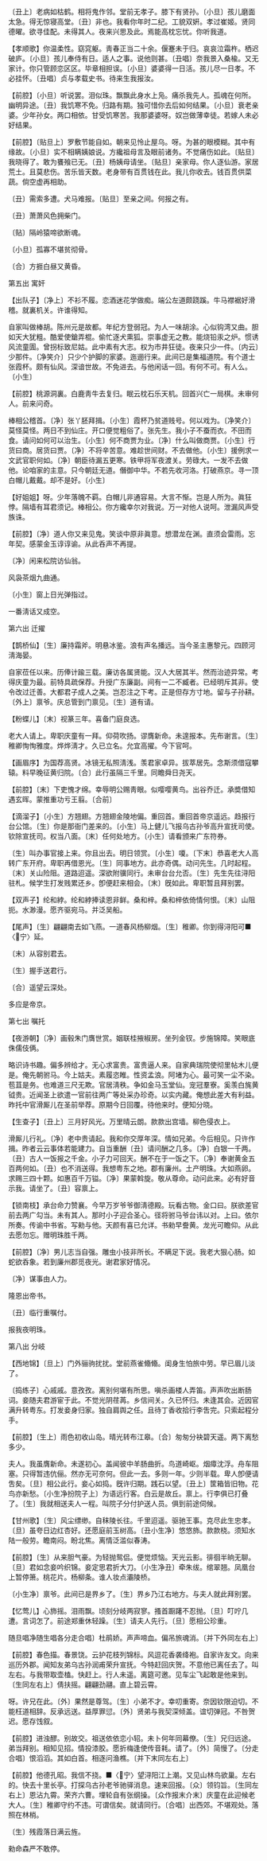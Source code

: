 <!-- { "loadSidebar": true } -->
〔丑上〕老病如枯鹤。相将鬼作邻。堂前无孝子。膝下有贤孙。〔小旦〕孩儿磨面太急。得无惊寝高堂。〔丑〕非也。我看你年时二纪。工貌双姸。孝过崔姬。贤同德曜。欲寻佳配。未得其人。夜来兴思及此。焉能高枕忘忧。你听我道。 

【孝顺歌】你温柔性。窈窕躯。靑春正当二十余。偃蹇未于归。哀哀泣霜杵。栖迟破庐。〔小旦〕孩儿奉侍有日。适人之事。说他则甚。〔丑唱〕奈我景入桑楡。又无家计。你只管顾恋区区。毕章相担误。〔小旦〕婆婆得一日活。孩儿尽一日孝。不必挂怀。〔丑唱〕贞与孝载史书。待来生我报汝。

【前腔】〔小旦〕听说罢。泪似珠。飘飘此身水上凫。痛杀我先人。孤魂在何所。幽明异途。〔丑〕我饥寒不免。归路有期。独可惜你去后如何结果。〔小旦〕衰老亲婆。少年孙女。两口相依。甘受饥寒苦。我那婆婆呀。奴岂做薄幸徒。若嫁人未必好结果。

【前腔】〔贴旦上〕罗敷节能自如。朝来见怜止屋乌。呀。为甚的眼模糊。其中有缘故。〔小旦〕实不相瞒姨娘说。方纔祖母言及眼前诸务。不觉痛伤如此。〔贴旦〕我晓得了。敢为饔飱已无。〔丑〕杨姨母请坐。〔贴旦〕亲家母。你人逐仙游。家居荒土。且莫悲伤。苦乐皆天数。老身带有百贯钱在此。我儿你收去。钱百贯供菜蔬。倘空虚再相助。

〔丑〕需索多遭。犬马难报。〔贴旦〕至亲之间。何报之有。 

〔丑〕萧萧风色拥柴门。

〔贴〕隔岭猿啼欲断魂。

〔小旦〕孤寡不堪贫彻骨。

〔合〕方捱白昼又黄昏。 

第五出
寓奸

【出队子】〔净上〕不衫不履。恋酒迷花学做痴。端公左道颇跷蹊。牛马襟裾好滑稽。就裏机关。许谁得知。

自家叫做棒胡。陈州元是故都。年纪方登弱冠。为人一味胡涂。心似钩湾又曲。胆如天大犹粗。酷爱使鎗弄棍。偷忙逐犬熏狐。崇事虚无之教。能烧铅汞之炉。惯诱风流童圊。曾拐标致尼姑。此中素有大志。权为市井狂徒。夜来只少一件。〔内云〕少那件。〔净笑介〕只少个护脚的家婆。迤逦行来。此间已是集福道院。有个道士张霞杯。颇有仙风。深谙世故。不免进去。与他闲话一回。有何不可。有人么。〔小生〕 

【前腔】桃源洞裏。白鹿靑牛去复归。眠云枕石乐天机。回首兴亡一局棋。未审何人。前来问奇。

棒相公稽首。〔净〕张丫胚拜揖。〔小生〕霞杯乃贫道贱号。何以戏为。〔净笑介〕莫怪莫怪。两日不到仙庄。开口便觉粗俗了。张先生。我小子不蚕而衣。不田而食。请问如何可以治生。〔小生〕何不商贾为业。〔净〕什么叫做商贾。〔小生〕行货曰商。居货曰贾。〔净〕不将辛苦意。难趁世间财。不去做他。〔小生〕援例求一文武官职何如。〔净〕朝臣待漏五更寒。铁甲将军夜渡关。劳碌大。一发不去做他。论咱家的主意。只今朝廷无道。僭御中华。不若先收河洛。打破燕京。寻一顶白帽儿戴戴。却不是好。〔小生〕 

【好姐姐】呀。少年落魄不羁。白帽儿非通容易。大言不惭。岂是人所为。眞狂悖。隔墙有耳君须记。棒相公。你方纔幸尔对我说。万一对他人说呵。泄漏风声受族诛。

【前腔】〔净〕道人你又来见鬼。笑谈中原非眞意。想潜龙在渊。直须会雷雨。忘年契。感蒙金玉谆谆谕。从此呑声不再提。

〔净〕闲来松院访仙翁。

风袅茶烟九曲通。

〔小生〕窗上日光弹指过。

一番淸话又成空。 

第六出
迁擢

【鹊桥仙】〔生〕廉持霜斧。明悬冰鉴。浪有声名播远。当今圣主惠黎元。四顾河淸海晏。

自家莅任以来。历俸计踰三载。廉访各属贤能。汉人大居其半。然而治迹异常。考得庆童为最。前特具疏保荐。升授广东廉副。间有一二不臧者。已经明斥其非。使令改过迁善。大都君子成人之美。岂忍注之下考。正是但存方寸地。留与子孙耕。〔外上〕禀爷。庆总管到门禀见。〔生〕道有请。 

【粉蝶儿】〔末〕视篆三年。喜备门庭良选。

老大人请上。卑职庆童有一拜。仰荷吹扬。谬膺新命。未遑报本。先布谢言。〔生〕稚卿恂恂雅度。烨烨淸才。久已立名。允宜高擢。今下官呵。 

【画眉序】为国荐高贤。冰镜无私照淸浅。羡君家卓异。拔萃居先。念斯须借寇攀辕。料早晚征黄归院。〔合〕此行虽隔三千里。同瞻舜日尧天。

【前腔】〔末〕下吏愧才绵。幸辱明公赐靑眼。似嘤嘤黄鸟。出谷乔迁。承奬借知遇玄晖。蒙推重功亏王翦。〔合前〕 

【滴溜子】〔小生〕方翘翅。方翘翅金陵地偏。重回首。重回首帝京遥远。趋报行台公馆。〔生〕你是那衙门差来的。〔小生〕马上健儿飞报乌古孙爷高升宣抚司使。钦除宣抚司。权当八面。〔末〕任何处地方。〔小生〕请看颁来广东符券。

〔生〕叫办事官接上来。你且出去。明日领赏。〔小生〕嗄。〔下末〕恭喜老大人高转广东开府。卑职再借恩光。〔生〕同事地方。此亦奇偶。动问先生。几时起程。〔末〕关山险阻。道路迢遥。深欲附骥同行。未审台台允否。〔生〕先生先往浔阳驻札。候学生打发贱累还乡。卽便赶来相会。〔末〕旣如此。卑职暂且拜别罢。 

【双声子】纶和綍。纶和綍捧读恩非鲜。桑和梓。桑和梓依倚情何恨。〔末〕山阻扼。水渺漫。愿齐驱宛马。并泛吴船。

【尾声】〔生〕翩翩南去如飞燕。一道春风杨柳烟。〔生〕稚卿。你到得浔阳可■〈宁〉延。

〔末〕从容别君去。

〔生〕握手送君行。

〔合〕遥望云深处。

多应是帝京。 

第七出
嘱托

【夜游朝】〔净〕画毂朱门膺世赏。姻联桂掖椒房。坐列金钗。步施锦障。笑眼底侏儒伎俩。

略识诗书趣。偏多辨给才。无心求富贵。富贵逼人来。自家典瑞院使彻里帖木儿便是。俺先朝驸马。今上姑夫。素履恣睢。性资孟浪。阿堵为心。最可笑一尘不染。苞苴是务。也难道三尺无欺。官居淸秩。争如金马玉堂仙。宠冠羣寮。奚羡白旄黄钺贵。近闻圣上欲遣一官前往两广等处采办珍奇。以实内藏。俺想此差大有利益。昨托中官滑厮儿在圣前举荐。原期今日回覆。待他来时。便知分晓。 

【生查子】〔丑上〕三月好风光。万里晴云朗。款款出宫墙。柳色侵衣上。

滑厮儿行礼。〔净〕老中贵请起。我和你交厚年深。情如兄弟。今后相见。只许作揖。昨者云云事体若能建力。自当重酬〔丑〕请问酬之几多。〔净〕白银一千两。〔丑〕古人一饭报之千金。小子力可回天。酬不在于一饭之下。〔净〕奉谢黄金五百两何如。〔丑〕也不消送得。我想粤东之地。郡有廉州。土产明珠。大如燕卵。求赐三四十颗。如惠百千万镒。〔净〕果蒙斡旋。敬从尊命。动问此来。必有好音示我。请坐了。〔丑〕容禀上。 

【锁南枝】承台命力赞襄。今早万岁爷爷御淸德殿。玩看古物。金口曰。朕欲差官前去两广勾当。未有其人。那时小子迎合圣心。径将驸马爷台讳以对。上曰。依尔所奏。传谕中书省。写勑与他。天颜有喜已允详。书勑早誊黄。龙光可瞻仰。从此去愿勿忘。赠明珠胜千两。

【前腔】〔净〕男儿志当自强。雕虫小技非所长。不瞒足下说。我老大狠心肠。如蛇欲呑象。若到廉州郡觅夜光。谢君家好情况。

〔净〕谋事由人力。

隆恩出帝书。

〔丑〕临行重嘱付。

报我夜明珠。 

第八出
分岐

【西地锦】〔旦上〕门外骊驹扰扰。堂前燕雀翛翛。闺身生怕旅中劳。早已眉儿淡了。

〔捣练子〕心戚戚。意孜孜。离别何堪有所思。嗔杀画楼人弄笛。声声吹出断肠词。妾随夫君游宦于此。不觉光阴荏苒。乡信间关。久已怀归。未逢其会。近因官满升转粤东。打发妾身归家。独自肩舆之任。且待丁香收拾行李吿完。只索起程分手。 

【前腔】〔生上〕雨色初收山岛。晴光转布江皋。〔合〕匆匆分袂碧天遥。两下离愁多少。

夫人。我虽膺新命。未遂初心。盖闻彼中羊肠曲折。鸟道崎岖。烟瘴沈浮。舟车阻塞。只得暂违伉俪。然亦无可奈何。但此一去。多则一年。少则半载。卑人卽便请吿矣。〔旦〕相公此行。妾心如捣。旣许归期。践石以望。〔丑上〕筐箱皆旧物。花鸟亦新愁。〔小生净扮院子上〕为语远行客。白云是故丘。禀上。行李俱已打叠了。〔生〕我就相送夫人一程。叫院子分付护送人员。俱到前途伺候。 

【甘州歌】〔生〕风尘缥缈。自秣陵长往。千里迢遥。驱驰王事。克尽此生忠孝。〔旦〕虽夸日边红杏好。还愿庭前玉树高。〔丑小生净〕悠悠斾。款款桡。须知水陆一般劳。瞻南闷。盼北焦。离情泛滥似春涛。

【前腔】〔生〕从来胆气豪。为轻抛鸳侣。便觉烦恼。天光云影。徘徊半晌无聊。〔旦〕君如念妾吟织锦。妾定思君折大刀。〔小生净丑〕牵朱绂。绾翠翘。凤凰台上暂停箫。桃花片。杨柳条。谁人妆点灞陵桥。

〔小生净〕禀爷。此间已是界乡了。〔生〕界乡乃江右地方。与夫人就此拜别罢。 

【忆莺儿】心斾摇。泪雨飘。顷刻分岐两寂寥。搔首蹰躇不忍抛。〔旦〕叮咛几遭。言词怎了。前途郑重休轻躁。〔生〕请夫人先行。〔旦〕愿相公珍重。 

随旦唱净随生唱各分走合唱〕杜鹃娇。声声啼血。偏吊旅魂消。〔并下外同左右上〕 

【前腔】春色描。春景饶。云护花枝列锦标。风逗花香袭绛袍。自家许友文。向来巡历外郡。闻知友弟乌古孙润甫荣升宣抚。今特赶回庆贺。不意他已离任去了。叫左右。与我带取壶榼。快赶上。行人未遥。离筵可邀。见车尘飞起敢是他来到。〔生同左右上〕倩扶摇。翩翩劲翮。直上碧云霄。

呀。许兄在此。〔外〕果然是尊驾。〔生〕小弟不才。幸叨重寄。奈因钦限迫切。不能枉道相辞。反承远送。益厚罪愆。〔外〕贤弟与我契深倾盖。谊切弹冠。不咎贺迟。愿存饯叙。 

【前腔】进浊醪。别故交。祖送依依恋小轺。未卜何年同幕僚。〔生〕兄归远途。弟当拜别。相知见招。情投漆胶。愿折梅逢使传音耗。请了。〔外〕简慢了。〔分走合唱〕恨滔滔。其如白首。相逐问渔樵。〔并下末同左右上〕 

【前腔】他德孔昭。我信不挠。■〈宁〉望浔阳江上潮。又见山林鸟欲巢。左右的。快去十里长亭。打探乌古孙老爷驰驿消息。速来回报。〔众〕领钧旨。〔生同左右上〕恩沾九霄。荣齐六曹。埋轮自有张纲操。〔众作报末介末〕庆童在此迎候老大人。〔生〕稚卿守约不违。可谓信矣。就请同行。〔合唱〕出西郊。不堪观处。落照在林梢。

〔生〕残霞落日满云旌。

勑命森严不敢停。


